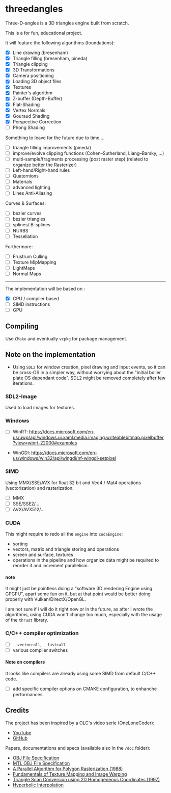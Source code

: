 ﻿# threedangles

Three-D-angles is a 3D triangles engine built from scratch.

This is a for fun, educational project.

It will feature the following algorithms (foundations):

- [x] Line drawing (bresenham)
- [x] Triangle filling (bresenham, pineda)
- [x] Triangle clipping
- [x] 3D Transformations
- [x] Camera positioning
- [x] Loading 3D object files
- [x] Textures
- [x] Painter's algorithm
- [x] Z-buffer (Depth-Buffer)
- [x] Flat-Shading
- [x] Vertex Normals
- [x] Gouraud Shading
- [x] Perspective Correction
- [ ] Phong Shading

Something to leave for the future due to time....

- [ ] triangle filling improvements (pineda)
- [ ] improve/evolve clipping functions (Cohen–Sutherland, Liang–Barsky, ...)
- [ ] multi-sample/fragments processing (post raster step) (related to organize better the Rasterizer)
- [ ] Left-hand/Right-hand rules
- [ ] Quaternions
- [ ] Materials
- [ ] advanced lighting
- [ ] Lines Anti-Aliasing

Curves & Surfaces:

- [ ] bezier curves
- [ ] bezier triangles
- [ ] splines/ B-splines
- [ ] NURBS
- [ ] Tessellation

Furthermore:

- [ ] Frustrum Culling
- [ ] Texture MipMapping 
- [ ] LightMaps
- [ ] Normal Maps

----

The implementation will be based on :

- [x] CPU / compiler based 
- [ ] SIMD instructions
- [ ] GPU

## Compiling

Use `CMake` and eventually `vcpkg` for package management.

## Note on the implementation

- Using `SDL2` for window creation, pixel drawing and input events, so it can be cross-OS in a simpler way,
  without worrying about the "initial boiler plate OS dependant code".
  SDL2 might be removed completely after few iterations.

### SDL2-Image

Used to load images for textures.

### Windows
- [ ] WinRT: https://docs.microsoft.com/en-us/uwp/api/windows.ui.xaml.media.imaging.writeablebitmap.pixelbuffer?view=winrt-22000#examples
- WinGDI: https://docs.microsoft.com/en-us/windows/win32/api/wingdi/nf-wingdi-setpixel

### SIMD
Using MMX/SSE/AVX for float 32 bit and Vec4 / Mat4 operations (vectorization) and rasterization.

- [ ] MMX
- [ ] SSE/SSE2/...
- [ ] AVX/AVX512/...

### CUDA
This might require to redo all the `engine` into `cudaEngine`:

- sorting
- vectors, matrix and triangle storing and operations
- screen and surface, textures
- operations in the pipeline and how organize data might be required to reorder it and increment parallelism.

#### note
It might just be pointless doing a "software 3D rendering Engine using GPGPU", apart some fun on it, but at that point would be better doing properly
with Vulkan/DirectX/OpenGL.

I am not sure if i will do it right now or in the future, as after I wrote the algorithms,
using CUDA won't change too much, especially with the usage of the `thrust` library.

### C/C++ compiler optimization
- [ ] `__vectorcall`, `__fastcall`
- [ ] various compiler switches

#### Note on compilers
It looks like compilers are already using some SIMD from default C/C++ code.

- [ ] add specific compiler options on CMAKE configuration, to enhanche performances.

## Credits

The project has been inspired by a OLC's video serie (OneLoneCoder):
- [YouTube](https://www.youtube.com/watch?v=ih20l3pJoeU)
- [GitHub](https://github.com/OneLoneCoder)

Papers, documentations and specs (available also in the `/doc` folder):

- [OBJ File Specification](http://www.paulbourke.net/dataformats/obj/)
- [MTL OBJ File Specification](http://paulbourke.net/dataformats/mtl/)
- [A Parallel Algorithm for Polygon Rasterization (1988)](https://citeseerx.ist.psu.edu/viewdoc/summary?doi=10.1.1.157.4621)
- [Fundamentals of Texture Mapping and Image Warping](https://www2.eecs.berkeley.edu/Pubs/TechRpts/1989/5504.html)
- [Triangle Scan Conversion using 2D Homogeneous Coordinates (1997)](https://citeseerx.ist.psu.edu/viewdoc/summary?doi=10.1.1.53.7279)
- [Hyperbolic Interpolation](https://www.semanticscholar.org/paper/Hyperbolic-Interpolation-Blinn/bd49758a125e441deed1f4e761f8bd33b8fdb7d0)
